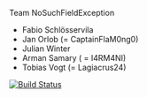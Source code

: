 Team NoSuchFieldException
- Fabio Schlösservila
- Jan Orlob (= CaptainFlaM0ng0)
- Julian Winter
- Arman Samary ( = I4RM4NI)
- Tobias Vogt (= Lagiacrus24)

[![Build Status](https://travis-ci.org/ProPra16/programmierpraktikum-abschlussprojekt-nosuchfieldexception.svg?branch=master)](https://travis-ci.org/ProPra16/programmierpraktikum-abschlussprojekt-nosuchfieldexception)
